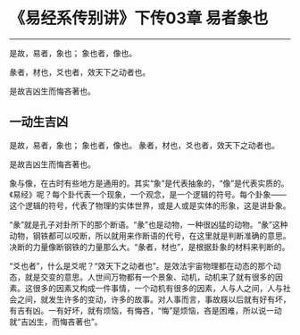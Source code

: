 # 《易经系传别讲》下传03章 易者象也

------

是故，易者，象也； 象也者，像也。

彖者，材也，爻也者，效天下之动者也。

是故吉凶生而悔吝著也。

## 一动生吉凶

是故，易者，象也； 象也者，像也。 彖者，材也，爻也者，效天下之动者也。

是故吉凶生而悔吝著也。

象与像，在古时有些地方是通用的。其实“象”是代表抽象的，“像”是代表实质的。《易经》呢？每个卦代表一个现象，一个观念，是一个逻辑的符号。每个卦象——这个逻辑的符号，代表了物理的实体世界，或是人或是实体的形象，这是讲卦象。

“彖”就是孔子对卦所下的那个断语。“彖”也是动物，一种很凶猛的动物。“彖”这种动物，钢铁都可以咬断，所以就用来作断语的代号，在这里就是判断准确的意思。决断的力量像断钢铁的力量那么大。“彖者，材也”，是根据卦象的材料来判断的。

“爻也者”，什么是爻呢？“效天下之动者也”。是效法宇宙物理都在动态的那个动态，就是交变的意思。人世间万物都有一个景象、动机，动机来了就有很多的因素。这很多的因素又构成一件事情，一个动机有很多的因素，人与人之间，人与社会之间，就发生许多的变动，许多的故事。对人事而言，事故屐以后就有好有坏，有吉有凶。一有好坏，就有烦恼，有悔吝，“悔”是烦恼，吝是困难，所以说一动就“吉凶生，而悔吝著也”。